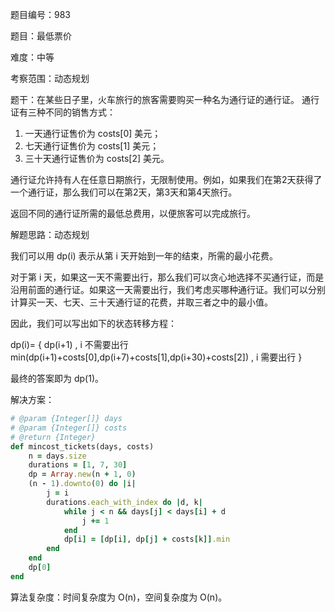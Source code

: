题目编号：983

题目：最低票价

难度：中等

考察范围：动态规划

题干：在某些日子里，火车旅行的旅客需要购买一种名为通行证的通行证。 通行证有三种不同的销售方式：

1. 一天通行证售价为 costs[0] 美元；
2. 七天通行证售价为 costs[1] 美元；
3. 三十天通行证售价为 costs[2] 美元。

通行证允许持有人在任意日期旅行，无限制使用。例如，如果我们在第2天获得了一个通行证，那么我们可以在第2天，第3天和第4天旅行。

返回不同的通行证所需的最低总费用，以便旅客可以完成旅行。

解题思路：动态规划

我们可以用 dp(i) 表示从第 i 天开始到一年的结束，所需的最小花费。

对于第 i 天，如果这一天不需要出行，那么我们可以贪心地选择不买通行证，而是沿用前面的通行证。如果这一天需要出行，我们考虑买哪种通行证。我们可以分别计算买一天、七天、三十天通行证的花费，并取三者之中的最小值。

因此，我们可以写出如下的状态转移方程：

dp(i)=
{
    dp(i+1) , i 不需要出行
    min(dp(i+1)+costs[0],dp(i+7)+costs[1],dp(i+30)+costs[2]) , i 需要出行
}

最终的答案即为 dp(1)。

解决方案：

```ruby
# @param {Integer[]} days
# @param {Integer[]} costs
# @return {Integer}
def mincost_tickets(days, costs)
    n = days.size
    durations = [1, 7, 30]
    dp = Array.new(n + 1, 0)
    (n - 1).downto(0) do |i|
        j = i
        durations.each_with_index do |d, k|
            while j < n && days[j] < days[i] + d
                j += 1
            end
            dp[i] = [dp[i], dp[j] + costs[k]].min
        end
    end
    dp[0]
end
```

算法复杂度：时间复杂度为 O(n)，空间复杂度为 O(n)。